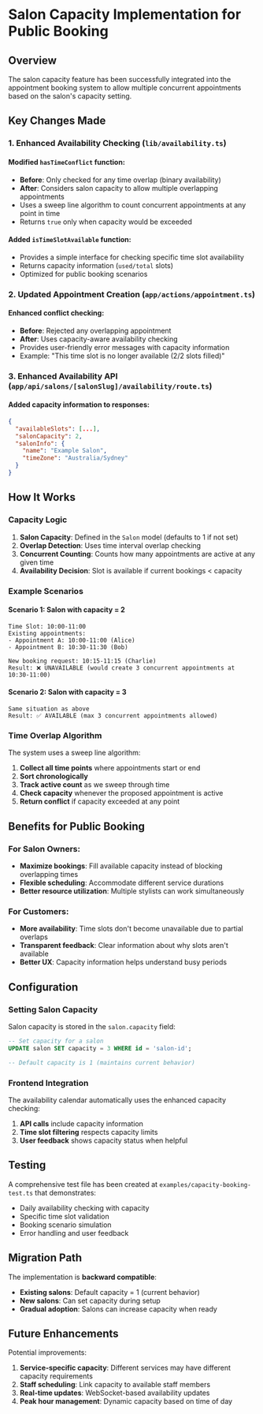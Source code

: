 # Salon Capacity Implementation for Public Booking

## Overview

The salon capacity feature has been successfully integrated into the appointment booking system to allow multiple concurrent appointments based on the salon's capacity setting.

## Key Changes Made

### 1. Enhanced Availability Checking (`lib/availability.ts`)

#### Modified `hasTimeConflict` function:
- **Before**: Only checked for any time overlap (binary availability)
- **After**: Considers salon capacity to allow multiple overlapping appointments
- Uses a sweep line algorithm to count concurrent appointments at any point in time
- Returns `true` only when capacity would be exceeded

#### Added `isTimeSlotAvailable` function:
- Provides a simple interface for checking specific time slot availability
- Returns capacity information (`used/total` slots)
- Optimized for public booking scenarios

### 2. Updated Appointment Creation (`app/actions/appointment.ts`)

#### Enhanced conflict checking:
- **Before**: Rejected any overlapping appointment
- **After**: Uses capacity-aware availability checking
- Provides user-friendly error messages with capacity information
- Example: "This time slot is no longer available (2/2 slots filled)"

### 3. Enhanced Availability API (`app/api/salons/[salonSlug]/availability/route.ts`)

#### Added capacity information to responses:
```json
{
  "availableSlots": [...],
  "salonCapacity": 2,
  "salonInfo": {
    "name": "Example Salon",
    "timeZone": "Australia/Sydney"
  }
}
```

## How It Works

### Capacity Logic

1. **Salon Capacity**: Defined in the `Salon` model (defaults to 1 if not set)
2. **Overlap Detection**: Uses time interval overlap checking
3. **Concurrent Counting**: Counts how many appointments are active at any given time
4. **Availability Decision**: Slot is available if current bookings < capacity

### Example Scenarios

#### Scenario 1: Salon with capacity = 2
```
Time Slot: 10:00-11:00
Existing appointments:
- Appointment A: 10:00-11:00 (Alice)
- Appointment B: 10:30-11:30 (Bob)

New booking request: 10:15-11:15 (Charlie)
Result: ❌ UNAVAILABLE (would create 3 concurrent appointments at 10:30-11:00)
```

#### Scenario 2: Salon with capacity = 3
```
Same situation as above
Result: ✅ AVAILABLE (max 3 concurrent appointments allowed)
```

### Time Overlap Algorithm

The system uses a sweep line algorithm:

1. **Collect all time points** where appointments start or end
2. **Sort chronologically** 
3. **Track active count** as we sweep through time
4. **Check capacity** whenever the proposed appointment is active
5. **Return conflict** if capacity exceeded at any point

## Benefits for Public Booking

### For Salon Owners:
- **Maximize bookings**: Fill available capacity instead of blocking overlapping times
- **Flexible scheduling**: Accommodate different service durations
- **Better resource utilization**: Multiple stylists can work simultaneously

### For Customers:
- **More availability**: Time slots don't become unavailable due to partial overlaps
- **Transparent feedback**: Clear information about why slots aren't available
- **Better UX**: Capacity information helps understand busy periods

## Configuration

### Setting Salon Capacity

Salon capacity is stored in the `salon.capacity` field:

```sql
-- Set capacity for a salon
UPDATE salon SET capacity = 3 WHERE id = 'salon-id';

-- Default capacity is 1 (maintains current behavior)
```

### Frontend Integration

The availability calendar automatically uses the enhanced capacity checking:

1. **API calls** include capacity information
2. **Time slot filtering** respects capacity limits  
3. **User feedback** shows capacity status when helpful

## Testing

A comprehensive test file has been created at `examples/capacity-booking-test.ts` that demonstrates:

- Daily availability checking with capacity
- Specific time slot validation
- Booking scenario simulation
- Error handling and user feedback

## Migration Path

The implementation is **backward compatible**:

- **Existing salons**: Default capacity = 1 (current behavior)
- **New salons**: Can set capacity during setup
- **Gradual adoption**: Salons can increase capacity when ready

## Future Enhancements

Potential improvements:
1. **Service-specific capacity**: Different services may have different capacity requirements
2. **Staff scheduling**: Link capacity to available staff members
3. **Real-time updates**: WebSocket-based availability updates
4. **Peak hour management**: Dynamic capacity based on time of day
